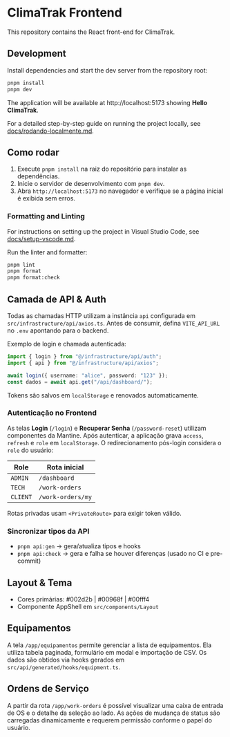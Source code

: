 # ClimaTrak Frontend

This repository contains the React front-end for ClimaTrak.

## Development

Install dependencies and start the dev server from the repository root:

```bash
pnpm install
pnpm dev
```

The application will be available at http://localhost:5173 showing **Hello ClimaTrak**.

For a detailed step-by-step guide on running the project locally, see [docs/rodando-localmente.md](docs/rodando-localmente.md).

## Como rodar

1. Execute `pnpm install` na raiz do repositório para instalar as dependências.
2. Inicie o servidor de desenvolvimento com `pnpm dev`.
3. Abra `http://localhost:5173` no navegador e verifique se a página inicial é exibida sem erros.

### Formatting and Linting

For instructions on setting up the project in Visual Studio Code, see [docs/setup-vscode.md](docs/setup-vscode.md).

Run the linter and formatter:

```bash
pnpm lint
pnpm format
pnpm format:check
```

## Camada de API & Auth

Todas as chamadas HTTP utilizam a instância `api` configurada em `src/infrastructure/api/axios.ts`. Antes de consumir, defina `VITE_API_URL` no `.env` apontando para o backend.

Exemplo de login e chamada autenticada:

```ts
import { login } from "@/infrastructure/api/auth";
import { api } from "@/infrastructure/api/axios";

await login({ username: "alice", password: "123" });
const dados = await api.get("/api/dashboard/");
```

Tokens são salvos em `localStorage` e renovados automaticamente.

### Autenticação no Frontend

As telas **Login** (`/login`) e **Recuperar Senha** (`/password-reset`) utilizam componentes da Mantine.
Após autenticar, a aplicação grava `access`, `refresh` e `role` em `localStorage`.
O redirecionamento pós-login considera o `role` do usuário:

| Role     | Rota inicial      |
| -------- | ----------------- |
| `ADMIN`  | `/dashboard`      |
| `TECH`   | `/work-orders`    |
| `CLIENT` | `/work-orders/my` |

Rotas privadas usam `<PrivateRoute>` para exigir token válido.

### Sincronizar tipos da API

- `pnpm api:gen` → gera/atualiza tipos e hooks
- `pnpm api:check` → gera e falha se houver diferenças (usado no CI e pre-commit)

## Layout & Tema

- Cores primárias: #002d2b | #00968f | #00fff4
- Componente AppShell em `src/components/Layout`

## Equipamentos

A tela `/app/equipamentos` permite gerenciar a lista de equipamentos.
Ela utiliza tabela paginada, formulário em modal e importação de CSV.
Os dados são obtidos via hooks gerados em `src/api/generated/hooks/equipment.ts`.

## Ordens de Serviço

A partir da rota `/app/work-orders` é possível visualizar uma caixa de entrada de OS e o detalhe da seleção ao lado. As ações de mudança de status são carregadas dinamicamente e requerem permissão conforme o papel do usuário.

